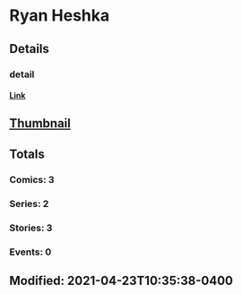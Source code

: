 # Ryan  Heshka 
## Details
### detail
#### [Link](http://marvel.com/comics/creators/14050/ryan_heshka?utm_campaign=apiRef&utm_source=225578a89fc76f3d20fbffda5d17a88d)
## [Thumbnail](http://i.annihil.us/u/prod/marvel/i/mg/b/40/image_not_available.jpg)
## Totals
### Comics: 3
### Series: 2
### Stories: 3
### Events: 0
## Modified: 2021-04-23T10:35:38-0400